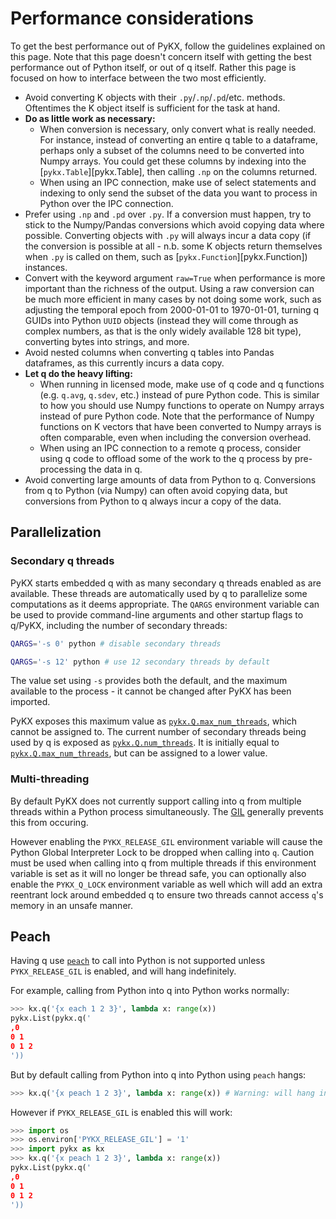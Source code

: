# Performance considerations

To get the best performance out of PyKX, follow the guidelines explained on this page. Note that this page doesn't concern itself with getting the best performance out of Python itself, or out of q itself. Rather this page is focused on how to interface between the two most efficiently.

- Avoid converting K objects with their `.py`/`.np`/`.pd`/etc. methods. Oftentimes the K object itself is sufficient for the task at hand.
- **Do as little work as necessary:**
    - When conversion is necessary, only convert what is really needed. For instance, instead of converting an entire q table to a dataframe, perhaps only a subset of the columns need to be converted into Numpy arrays. You could get these columns by indexing into the [`pykx.Table`][pykx.Table], then calling `.np` on the columns returned.
    - When using an IPC connection, make use of select statements and indexing to only send the subset of the data you want to process in Python over the IPC connection.
- Prefer using `.np` and `.pd` over `.py`. If a conversion must happen, try to stick to the Numpy/Pandas conversions which avoid copying data where possible. Converting objects with `.py` will always incur a data copy (if the conversion is possible at all - n.b. some K objects return themselves when `.py` is called on them, such as [`pykx.Function`][pykx.Function]) instances.
- Convert with the keyword argument `raw=True` when performance is more important than the richness of the output. Using a raw conversion can be much more efficient in many cases by not doing some work, such as adjusting the temporal epoch from 2000-01-01 to 1970-01-01, turning q GUIDs into Python `UUID` objects (instead they will come through as complex numbers, as that is the only widely available 128 bit type), converting bytes into strings, and more.
- Avoid nested columns when converting q tables into Pandas dataframes, as this currently incurs a data copy.
- **Let q do the heavy lifting:**
    - When running in licensed mode, make use of q code and q functions (e.g. `q.avg`, `q.sdev`, etc.) instead of pure Python code. This is similar to how you should use Numpy functions to operate on Numpy arrays instead of pure Python code. Note that the performance of Numpy functions on K vectors that have been converted to Numpy arrays is often comparable, even when including the conversion overhead.
    - When using an IPC connection to a remote q process, consider using q code to offload some of the work to the q process by pre-processing the data in q.
- Avoid converting large amounts of data from Python to q. Conversions from q to Python (via Numpy) can often avoid copying data, but conversions from Python to q always incur a copy of the data.

## Parallelization

### Secondary q threads

PyKX starts embedded q with as many secondary q threads enabled as are available. These threads are automatically used by q to parallelize some computations as it deems appropriate. The `QARGS` environment variable can be used to provide command-line arguments and other startup flags to q/PyKX, including the number of secondary threads:

```sh
QARGS='-s 0' python # disable secondary threads
```

```sh
QARGS='-s 12' python # use 12 secondary threads by default
```

The value set using `-s` provides both the default, and the maximum available to the process - it cannot be changed after PyKX has been imported.

PyKX exposes this maximum value as [`pykx.Q.max_num_threads`](../../api/embedded_q.md#pykx.embedded_q.Q.max_num_threads), which cannot be assigned to. The current number of secondary threads being used by q is exposed as [`pykx.Q.num_threads`](../../api/embedded_q.md#pykx.embedded_q.Q.num_threads). It is initially equal to [`pykx.Q.max_num_threads`](../../api/embedded_q.md#pykx.embedded_q.Q.max_num_threads), but can be assigned to a lower value.

### Multi-threading

By default PyKX does not currently support calling into q from multiple threads within a Python process simultaneously.
The [GIL](https://wiki.python.org/moin/GlobalInterpreterLock) generally prevents this from occuring.

However enabling the `PYKX_RELEASE_GIL` environment variable will cause the Python Global Interpreter Lock to be dropped when calling into `q`.
Caution must be used when calling into q from multiple threads if this environment variable is set as it will no longer be thread safe, you can optionally also
enable the `PYKX_Q_LOCK` environment variable as well which will add an extra reentrant lock around embedded q to ensure two threads cannot access `q`'s memory in an unsafe manner.

## Peach

Having q use [`peach`](../../api/q/q.md#peach) to call into Python is not supported unless `PYKX_RELEASE_GIL` is enabled, and will hang indefinitely.

For example, calling from Python into q into Python works normally:

```python
>>> kx.q('{x each 1 2 3}', lambda x: range(x))
pykx.List(pykx.q('
,0
0 1
0 1 2
'))
```

But by default calling from Python into q into Python using `peach` hangs:

```python
>>> kx.q('{x peach 1 2 3}', lambda x: range(x)) # Warning: will hang indefinitely
```

However if `PYKX_RELEASE_GIL` is enabled this will work:

```python
>>> import os
>>> os.environ['PYKX_RELEASE_GIL'] = '1'
>>> import pykx as kx
>>> kx.q('{x peach 1 2 3}', lambda x: range(x))
pykx.List(pykx.q('
,0
0 1
0 1 2
'))
```
